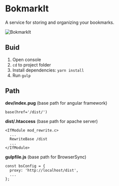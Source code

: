 # BokmarkIt
A service for storing and organizing your bookmarks.

![BokmarkIt](https://i.imgur.com/T8H857H.png)

## Buid
1. Open console
2. `cd` to project folder
3. Install dependencies: `yarn install`
2. Run `gulp`

## Path

**dev/index.pug** (base path for angular framework)
```
base(href='/dist/')
```

**dist/.htaccess** (base path for apache server)
```
<IfModule mod_rewrite.c>
  ...
  RewriteBase /dist
  ...
</IfModule>
```

**gulpfile.js** (base path for BrowserSync)
```
const bsConfig = {
  proxy: 'http://localhost/dist',
  ...
};
```
